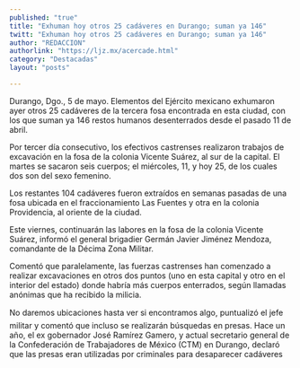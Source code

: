 ```yaml
---
published: "true"
title: "Exhuman hoy otros 25 cadáveres en Durango; suman ya 146"
twitt: "Exhuman hoy otros 25 cadáveres en Durango; suman ya 146"
author: "REDACCION"
authorlink: "https://ljz.mx/acercade.html"
category: "Destacadas"
layout: "posts"

---
```



  Durango, Dgo., 5 de mayo. Elementos del Ejército mexicano exhumaron ayer otros 25 cadáveres de la tercera fosa encontrada en esta ciudad, con los que suman ya 146 restos humanos desenterrados desde el pasado 11 de abril.



  Por tercer día consecutivo, los efectivos castrenses realizaron trabajos de excavación en la fosa de la colonia Vicente Suárez, al sur de la capital. El martes se sacaron seis cuerpos; el miércoles, 11, y hoy 25, de los cuales dos son del sexo femenino.



  Los restantes 104 cadáveres fueron extraídos en semanas pasadas de una fosa ubicada en el fraccionamiento Las Fuentes y otra en la colonia Providencia, al oriente de la ciudad.



  Este viernes, continuarán las labores en la fosa de la colonia Vicente Suárez, informó el general brigadier Germán Javier Jiménez Mendoza, comandante de la Décima Zona Militar.



  Comentó que paralelamente, las fuerzas castrenses han comenzado a realizar excavaciones en otros dos puntos (uno en esta capital y otro en el interior del estado) donde habría más cuerpos enterrados, según llamadas anónimas que ha recibido la milicia.



  No daremos ubicaciones hasta ver si encontramos algo, puntualizó el jefe militar y comentó que incluso se realizarán búsquedas en presas. Hace un año, el ex gobernador José Ramírez Gamero, y actual secretario general de la Confederación de Trabajadores de México (CTM) en Durango, declaró que las presas eran utilizadas por criminales para desaparecer cadáveres

